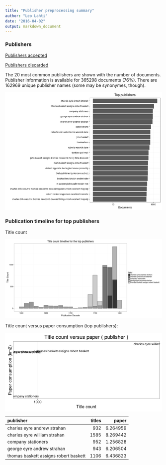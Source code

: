 ```yaml
---
title: "Publisher preprocessing summary"
author: "Leo Lahti"
date: "2016-04-02"
output: markdown_document
---
```



### Publishers

[Publishers accepted](output.tables/publisher_accepted.csv)

[Publishers discarded](output.tables/publisher_discarded.csv)



The 20 most common publishers are shown with the number of documents. Publisher information is available for 365298 documents (76%). There are 162969 unique publisher names (some may be synonymes, though).


![plot of chunk summarypublisher2](figure/summarypublisher2-1.png)

### Publication timeline for top publishers

Title count

![plot of chunk summaryTop10pubtimeline](figure/summaryTop10pubtimeline-1.png)



Title count versus paper consumption (top publishers):

![plot of chunk publishertitlespapers](figure/publishertitlespapers-1.png)

|publisher                             | titles|    paper|
|:-------------------------------------|------:|--------:|
|charles eyre andrew strahan           |    932| 6.264959|
|charles eyre william strahan          |   1585| 8.269442|
|company stationers                    |    952| 1.256828|
|george eyre andrew strahan            |    943| 6.206504|
|thomas baskett assigns robert baskett |   1106| 6.436823|
